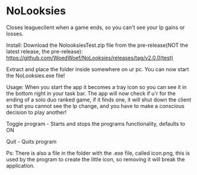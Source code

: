 # NoLooksies
Closes leagueclient when a game ends, so you can't see your lp gains or losses.

Install:
Download the NolooksiesTest.zip file from the pre-release(NOT the latest release, the pre-release):
https://github.com/WoedWoef/NoLooksies/releases/tag/v2.0.0(test)

Extract and place the folder inside somewhere on ur pc.
You can now start the NoLooksies.exe file!

Usage:
When you start the app it becomes a tray icon so you can see it in the bottom right in your task bar.
The app will now check if u'r for the ending of a solo duo ranked game, if it finds one, it will shut down the client so that you cannot see the lp change, and you have to make a conscious decision to play another!

Toggle program - Starts and stops the programs functionality, defaults to ON
  
Quit - Quits program
  
Ps: There is also a file in the folder with the .exe file, called icon.png, this is used by the program to create the little icon, so removing it will break the application.
